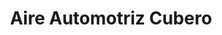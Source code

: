 ---
title: "Aire Automotriz Cubero"
url: /santa-cruz/aire-automotriz-cubero/
shop: reparación de automóviles
---